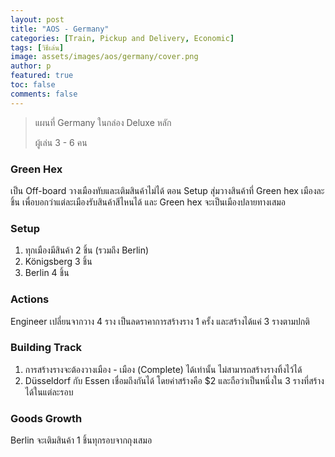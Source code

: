 ```yaml
---
layout: post
title: "AOS - Germany"
categories: [Train, Pickup and Delivery, Economic]
tags: [วิธีเล่น]
image: assets/images/aos/germany/cover.png
author: p
featured: true
toc: false
comments: false
---
```


> แผนที่ Germany ในกล่อง Deluxe หลัก
>
> ผู้เล่น 3 - 6 คน

### Green Hex

เป็น Off-board วางเมืองทับและเติมสินค้าไม่ได้ ตอน Setup สุ่มวางสินค้าที่ Green hex เมืองละชิ้น เพื่อบอกว่าแต่ละเมืองรับสินค้าสีไหนได้ และ Green hex จะเป็นเมืองปลายทางเสมอ

### Setup

1. ทุกเมืองมีสินค้า 2 ชิ้น (รวมถึง Berlin)
2. Königsberg 3 ชิ้น
3. Berlin 4 ชิ้น

### Actions

Engineer เปลี่ยนจากวาง 4 ราง เป็นลดราคาการสร้างราง 1 ครั้ง และสร้างได้แค่ 3 รางตามปกติ

### Building Track

1. การสร้างรางจะต้องวางเมือง - เมือง (Complete) ได้เท่านั้น ไม่สามารถสร้างรางทิ้งไว้ได้
2. Düsseldorf กับ Essen เชื่อมถึงกันได้ โดยค่าสร้างคือ $2 และถือว่าเป็นหนึ่งใน 3 รางที่สร้างได้ในแต่ละรอบ

### Goods Growth

Berlin จะเติมสินค้า 1 ชิ้นทุกรอบจากถุงเสมอ
